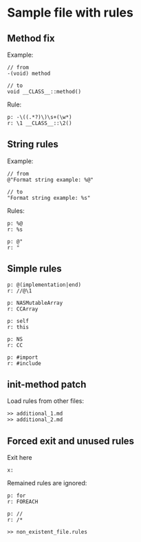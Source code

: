 # Sample file with rules

## Method fix
Example:
```
// from
-(void) method

// to
void __CLASS__::method()
```

Rule:
```
p: -\((.*?)\)\s+(\w*)
r: \1 __CLASS__::\2()
```

## String rules

Example:
```
// from
@"Format string example: %@"

// to
"Format string example: %s"
```

Rules:
```
p: %@
r: %s

p: @"
r: "
```

## Simple rules
```
p: @(implementation|end)
r: //@\1

p: NASMutableArray
r: CCArray

p: self
r: this

p: NS
r: CC

p: #import
r: #include
```

## init-method patch

Load rules from other files:
```
>> additional_1.md
>> additional_2.md
```

## Forced exit and unused rules

Exit here
```
x:
```
Remained rules are ignored:
```
p: for
r: FOREACH

p: //
r: /*

>> non_existent_file.rules
```
